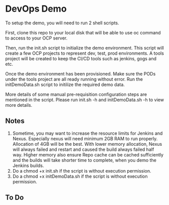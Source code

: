 # DevOps Demo

To setup the demo, you will need to run 2 shell scripts.

First, clone this repo to your local disk that will be able to use oc command to access to your OCP server.

Then, run the init.sh script to initialize the demo environment. This script will create a few OCP projects to represent
dev, test, prod environments. A tools project will be created to keep the CI/CD tools such as jenkins, gogs and etc.

Once the demo environment has been provisioned. Make sure the PODs under the tools project are all ready running without error. 
Run the initDemoData.sh script to initilize the required demo data.

More details of some manual pre-requisition configuration steps are mentioned in the script. 
Please run init.sh -h and initDemoData.sh -h to view more details.


## Notes
1. Sometime, you may want to increase the resource limits for Jenkins and Nexus. Especially nexus will need minimum 2GB RAM to run
properly. Allocation of 4GB will be the best. With lower memory allocation, Nexus will always failed and restart and caused the build
always failed half way. Higher memory also ensure Repo cache can be cached sufficiently and the builds will take shorter time to complete, 
when you demo the Jenkins builds.
2. Do a chmod +x init.sh if the script is without execution permission.
3. Do a chmod +x initDemoData.sh if the script is without execution permission.


## To Do

